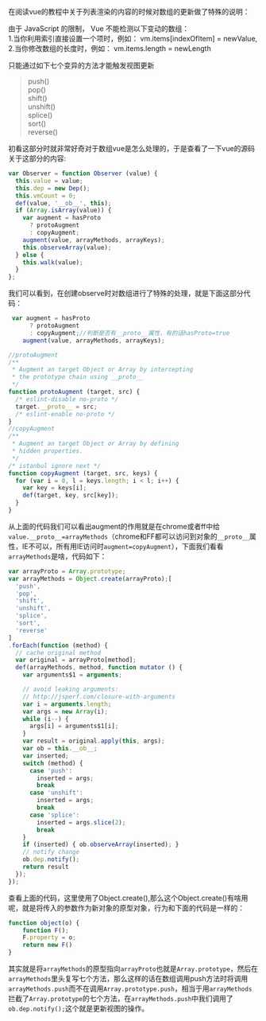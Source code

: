 在阅读vue的教程中关于列表渲染的内容的时候对数组的更新做了特殊的说明：<br>

<p class="tip">
由于 JavaScript 的限制， Vue 不能检测以下变动的数组：<br>
1.当你利用索引直接设置一个项时，例如： vm.items[indexOfItem] = newValue,<br>
2.当你修改数组的长度时，例如： vm.items.length = newLength<br>
</p>


只能通过如下七个变异的方法才能触发视图更新

>push()<br>
pop()<br>
shift()<br>
unshift()<br>
splice()<br>
sort()<br>
reverse()<br>

初看这部分时就非常好奇对于数组vue是怎么处理的，于是查看了一下vue的源码关于这部分的内容:
```javascript
var Observer = function Observer (value) {
  this.value = value;
  this.dep = new Dep();
  this.vmCount = 0;
  def(value, '__ob__', this);
  if (Array.isArray(value)) {
    var augment = hasProto
      ? protoAugment
      : copyAugment;
    augment(value, arrayMethods, arrayKeys);
    this.observeArray(value);
  } else {
    this.walk(value);
  }
};
```
我们可以看到，在创建observe时对数组进行了特殊的处理，就是下面这部分代码：
```javascript
 var augment = hasProto
      ? protoAugment
      : copyAugment;//判断是否有__proto__属性，有的话hasProto=true
    augment(value, arrayMethods, arrayKeys);

//protoAugment
/**
 * Augment an target Object or Array by intercepting
 * the prototype chain using __proto__
 */
function protoAugment (target, src) {
  /* eslint-disable no-proto */
  target.__proto__ = src;
  /* eslint-enable no-proto */
}
//copyAugment
/**
 * Augment an target Object or Array by defining
 * hidden properties.
 */
/* istanbul ignore next */
function copyAugment (target, src, keys) {
  for (var i = 0, l = keys.length; i < l; i++) {
    var key = keys[i];
    def(target, key, src[key]);
  }
}
```
从上面的代码我们可以看出augment的作用就是在chrome或者ff中给`value.__proto__=arrayMethods`（chrome和FF都可以访问到对象的`__proto__`属性，IE不可以，所有用IE访问时`augment=copyAugment`），下面我们看看`arrayMethods`是啥，代码如下：
```javascript
var arrayProto = Array.prototype;
var arrayMethods = Object.create(arrayProto);[
  'push',
  'pop',
  'shift',
  'unshift',
  'splice',
  'sort',
  'reverse'
]
.forEach(function (method) {
  // cache original method
  var original = arrayProto[method];
  def(arrayMethods, method, function mutator () {
    var arguments$1 = arguments;

    // avoid leaking arguments:
    // http://jsperf.com/closure-with-arguments
    var i = arguments.length;
    var args = new Array(i);
    while (i--) {
      args[i] = arguments$1[i];
    }
    var result = original.apply(this, args);
    var ob = this.__ob__;
    var inserted;
    switch (method) {
      case 'push':
        inserted = args;
        break
      case 'unshift':
        inserted = args;
        break
      case 'splice':
        inserted = args.slice(2);
        break
    }
    if (inserted) { ob.observeArray(inserted); }
    // notify change
    ob.dep.notify();
    return result
  });
});
```
查看上面的代码，这里使用了Object.create(),那么这个Object.create()有啥用呢，就是将传入的参数作为新对象的原型对象，行为和下面的代码是一样的：
```javascript
function object(o) {
    function F();
    F.property = o;
    return new F()
}
```
其实就是将`arrayMethods`的原型指向`arrayProto`也就是`Array.prototype`，然后在`arrayMethods`里头复写七个方法，那么这样的话在数组调用push方法时将调用`arrayMethods.push`而不在调用`Array.prototype.push`，相当于用`arrayMethods`拦截了`Array.prototype`的七个方法，在`arrayMethods.push`中我们调用了`ob.dep.notify();`这个就是更新视图的操作。